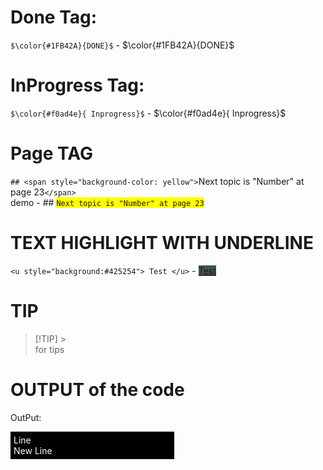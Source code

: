 # Done Tag:

`$\color{#1FB42A}{DONE}$` - $\color{#1FB42A}{DONE}$

# InProgress Tag:

`$\color{#f0ad4e}{ Inprogress}$` - $\color{#f0ad4e}{ Inprogress}$

# Page TAG

`## <span style="background-color: yellow">`Next topic is "Number" at page 23`</span>` <br/>
demo - ## <span style="background-color: yellow">`Next topic is "Number" at page 23`</span>

# TEXT HIGHLIGHT WITH UNDERLINE

`<u style="background:#425254"> Test </u>` - <u style="background:#425254"> Test </u>

# TIP

> [!TIP] > <br/> for tips

# OUTPUT of the code
OutPut:<br>
<div style="color:white; background:black; width:50%; padding:1%">
<span >
Line <br/>
New Line
</span></div>
